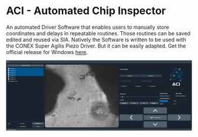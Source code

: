 # ACI - Automated Chip Inspector
An automated Driver Software that enables users to manually store coordinates and delays in repeatable routines. Those routines can be saved edited and reused via SIA. Natively the Software is written to be used with the CONEX Super Agilis Piezo Driver. But it can be easily adapted.
Get the official release for Windows [here](https://seafile.zfn.uni-bremen.de/f/cf911a8ae36848f3a693/?dl=1).

![Alt text](media/inUse.png?raw=true "SIA Use Case")
